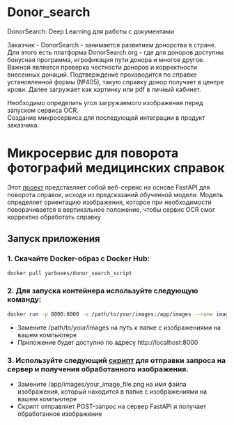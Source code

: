 # Donor_search
DonorSearch: Deep Learning для работы с документами

Заказчик - DonorSearch -  занимается развитием донорства в стране. Для этого есть платформа DonorSearch.org - где для доноров доступны бонусная программа, игрофикация пути донора и многое другое. Важной является проверка честности доноров и корректности внесенных донаций. Подтверждение производится по справке установленной формы (№405), такую справку донор получает в центре крови.  Далее загружает как картинку или pdf в личный кабинет. 

Необходимо определить угол загружаемого изображения перед запуском сервиса OCR. \
Создание микросервиса для последующей интеграции в продукт заказчика.

# Микросервис для поворота фотографий медицинских справок

Этот [проект](https://github.com/eshubina/Donor_search/tree/main/donor_search_app) представляет собой веб-сервис на основе FastAPI для поворота справок, исходя из предсказаний обученной модели. Модель определяет ориентацию изображения, которое при необходимости поворачивается в вертикальное положение, чтобы сервис OCR смог корректно обработать справку

## Запуск приложения

### 1. Скачайте Docker-образ с Docker Hub:

```bash
docker pull yarboxes/donor_search_script
```

### 2. Для запуска контейнера используйте следующую команду:

```bash
docker run -p 8000:8000 -v /path/to/your/images:/app/images --name image_rotation yarboxes/donor_search_script
```

- Замените /path/to/your/images на путь к папке с изображениями на вашем компьютере
- Приложение будет доступно по адресу http://localhost:8000

### 3. Используйте следующий [скрипт](https://github.com/eshubina/Donor_search/blob/main/donor_search_app/test_image_rotation_request.py) для отправки запроса на сервер и получения обработанного изображения.

- Замените /app/images/your_image_file.png на имя файла изображения, который находится в папке с изображениями на вашем компьютере
- Скрипт отправляет POST-запрос на сервер FastAPI и получает обработанное изображение

